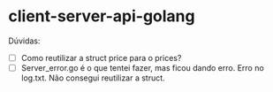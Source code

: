 # client-server-api-golang

Dúvidas:

- [ ] Como reutilizar a struct price para o prices?
- [ ] Server_error.go é o que tentei fazer, mas ficou dando erro. Erro no log.txt. Não consegui reutilizar a struct.